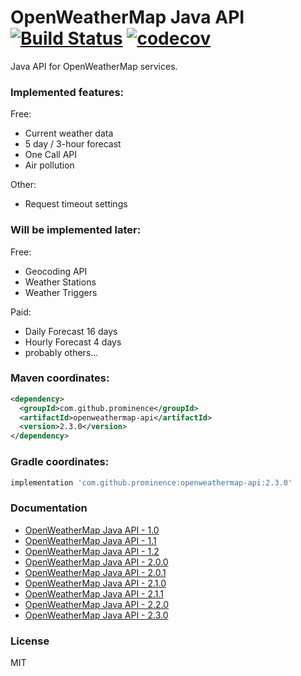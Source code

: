 # OpenWeatherMap Java API [![Build Status][ci-shield]][ci-link] [![codecov][codecov-shield]][codecov-link]
Java API for OpenWeatherMap services.

### Implemented features:
Free: 
* Current weather data
* 5 day / 3-hour forecast
* One Call API
* Air pollution

Other:
* Request timeout settings

### Will be implemented later:

Free:
* Geocoding API
* Weather Stations
* Weather Triggers
  
Paid:
* Daily Forecast 16 days
* Hourly Forecast 4 days
* probably others...

### Maven coordinates:

```xml
<dependency>
  <groupId>com.github.prominence</groupId>
  <artifactId>openweathermap-api</artifactId>
  <version>2.3.0</version>
</dependency>
```

### Gradle coordinates:

```groovy
implementation 'com.github.prominence:openweathermap-api:2.3.0'
```

### Documentation
* [OpenWeatherMap Java API - 1.0](docs/Release_1.0.md)
* [OpenWeatherMap Java API - 1.1](docs/Release_1.1.md)
* [OpenWeatherMap Java API - 1.2](docs/Release_1.2.md)
* [OpenWeatherMap Java API - 2.0.0](docs/Release_2.0.0.md)
* [OpenWeatherMap Java API - 2.0.1](docs/Release_2.0.1.md)
* [OpenWeatherMap Java API - 2.1.0](docs/Release_2.1.0.md)
* [OpenWeatherMap Java API - 2.1.1](docs/Release_2.1.1.md)
* [OpenWeatherMap Java API - 2.2.0](docs/Release_2.2.0.md)
* [OpenWeatherMap Java API - 2.3.0](docs/Release_2.3.0.md)

### License
MIT

[ci-shield]: https://travis-ci.org/Prominence/openweathermap-java-api.svg?branch=master
[ci-link]: https://travis-ci.org/Prominence/openweathermap-java-api


[codecov-shield]: https://codecov.io/gh/Prominence/openweathermap-java-api/branch/master/graph/badge.svg
[codecov-link]: https://codecov.io/gh/Prominence/openweathermap-java-api
